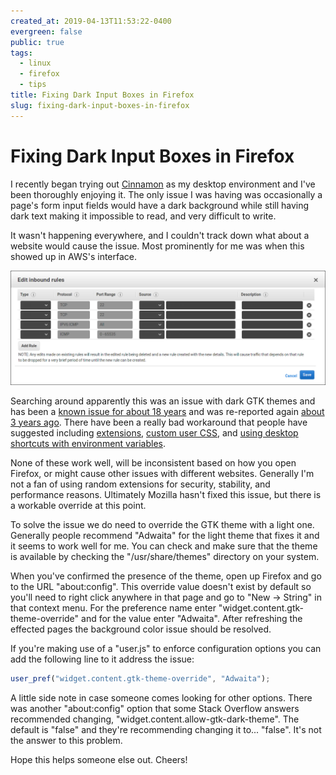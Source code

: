 ```yaml
---
created_at: 2019-04-13T11:53:22-0400
evergreen: false
public: true
tags:
  - linux
  - firefox
  - tips
title: Fixing Dark Input Boxes in Firefox
slug: fixing-dark-input-boxes-in-firefox
---
```


# Fixing Dark Input Boxes in Firefox

I recently began trying out [Cinnamon](https://github.com/linuxmint/Cinnamon) as my desktop environment and I've been thoroughly enjoying it. The only issue I was having was occasionally a page's form input fields would have a dark background while still having dark text making it impossible to read, and very difficult to write.

It wasn't happening everywhere, and I couldn't track down what about a website would cause the issue. Most prominently for me was when this showed up in AWS's interface.

![Example of Dark Input in AWS Security Groups](/images/dark_firefox_inputs.png)

Searching around apparently this was an issue with dark GTK themes and has been a [known issue for about 18 years](https://bugzilla.mozilla.org/show_bug.cgi?id=70315) and was re-reported again [about 3 years ago](https://bugzilla.mozilla.org/show_bug.cgi?id=1283086). There have been a really bad workaround that people have suggested including [extensions](https://github.com/DmitriK/darkContrast#text-contrast-for-dark-themes), [custom user CSS](https://stackoverflow.com/questions/19911090/firefox-how-to-see-text-in-input-fields-with-black-background-set-in-preference), and [using desktop shortcuts with environment variables](https://medium.com/@lsm/fix-firefox-dark-text-input-on-ubuntu-18-when-using-gnome-dark-themes-98f253f8ed7f).

None of these work well, will be inconsistent based on how you open Firefox, or might cause other issues with different websites. Generally I'm not a fan of using random extensions for security, stability, and performance reasons. Ultimately Mozilla hasn't fixed this issue, but there is a workable override at this point.

To solve the issue we do need to override the GTK theme with a light one. Generally people recommend "Adwaita" for the light theme that fixes it and it seems to work well for me. You can check and make sure that the theme is available by checking the "/usr/share/themes" directory on your system.

When you've confirmed the presence of the theme, open up Firefox and go to the URL "about:config". This override value doesn't exist by default so you'll need to right click anywhere in that page and go to "New -> String" in that context menu. For the preference name enter "widget.content.gtk-theme-override" and for the value enter "Adwaita". After refreshing the effected pages the background color issue should be resolved.

If you're making use of a "user.js" to enforce configuration options you can add the following line to it address the issue:

```javascript
user_pref("widget.content.gtk-theme-override", "Adwaita");
```

A little side note in case someone comes looking for other options. There was another "about:config" option that some Stack Overflow answers recommended changing, "widget.content.allow-gtk-dark-theme". The default is "false" and they're recommending changing it to... "false". It's not the answer to this
problem.

Hope this helps someone else out. Cheers!
